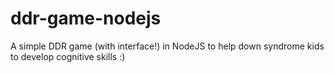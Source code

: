 # ddr-game-nodejs
A simple DDR game (with interface!) in NodeJS to help down syndrome kids to develop cognitive skills :)
